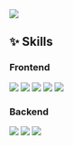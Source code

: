 <a href="https://github.com/devxb/gitanimals">
  <img src="https://render.gitanimals.org/farms/{iamodh}"/>
</a>

## ✨ Skills
### Frontend
<img src="https://img.shields.io/badge/TypeScript-007ACC?style=for-the-badge&logo=typescript&logoColor=white" /> <img src="https://img.shields.io/badge/React-20232A?style=for-the-badge&logo=react&logoColor=61DAFB" /> <img src="https://img.shields.io/badge/Vite-B73BFE?style=for-the-badge&logo=vite&logoColor=FFD62E" /> <img src="https://img.shields.io/badge/Tailwind_CSS-38B2AC?style=for-the-badge&logo=tailwind-css&logoColor=white" /> <img src="https://img.shields.io/badge/storybook-FF4785?style=for-the-badge&logo=storybook&logoColor=white" />
### Backend
<img src="https://img.shields.io/badge/nestjs-E0234E?style=for-the-badge&logo=nestjs&logoColor=white" /> <img src="https://img.shields.io/badge/PostgreSQL-green?style=for-the-badge" /> <img src="https://img.shields.io/badge/Supabase-181818?style=for-the-badge&logo=supabase&logoColor=white" />
